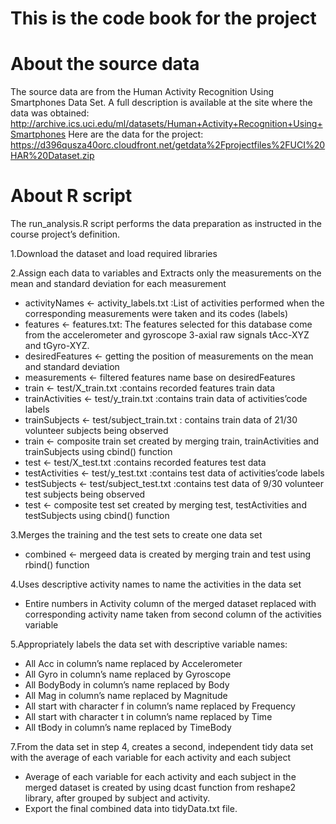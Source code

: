 # This is the code book for the project

# About the source data

The source data are from the Human Activity Recognition Using Smartphones Data Set. A full description is available at the site where the data was obtained: http://archive.ics.uci.edu/ml/datasets/Human+Activity+Recognition+Using+Smartphones Here are the data for the project: https://d396qusza40orc.cloudfront.net/getdata%2Fprojectfiles%2FUCI%20HAR%20Dataset.zip

# About R script
The run_analysis.R script performs the data preparation as instructed in the course project’s definition.

1.Download the dataset and load required libraries

2.Assign each data to variables and Extracts only the measurements on the mean and standard deviation for each measurement
* activityNames <- activity_labels.txt :List of activities performed when the corresponding measurements were taken and its codes (labels)
* features <- features.txt: The features selected for this database come from the accelerometer and gyroscope 3-axial raw signals tAcc-XYZ and tGyro-XYZ.
* desiredFeatures <- getting the position of measurements on the mean and standard deviation
* measurements <- filtered features name base on desiredFeatures
* train <- test/X_train.txt :contains recorded features train data
* trainActivities <- test/y_train.txt :contains train data of activities’code labels
* trainSubjects <- test/subject_train.txt : contains train data of 21/30 volunteer subjects being observed
* train <- composite train set created by merging train, trainActivities and trainSubjects using cbind() function
* test <- test/X_test.txt :contains recorded features test data
* testActivities <- test/y_test.txt :contains test data of activities’code labels
* testSubjects <- test/subject_test.txt :contains test data of 9/30 volunteer test subjects being observed
* test <- composite test set created by merging test, testActivities and testSubjects using cbind() function

3.Merges the training and the test sets to create one data set
* combined <- mergeed data is created by merging train and test using rbind() function

4.Uses descriptive activity names to name the activities in the data set
* Entire numbers in Activity column of the merged dataset replaced with corresponding activity name taken from second column of the activities variable

5.Appropriately labels the data set with descriptive variable names:
* All Acc in column’s name replaced by Accelerometer
* All Gyro in column’s name replaced by Gyroscope
* All BodyBody in column’s name replaced by Body
* All Mag in column’s name replaced by Magnitude
* All start with character f in column’s name replaced by Frequency
* All start with character t in column’s name replaced by Time
* All tBody in column’s name replaced by TimeBody

7.From the data set in step 4, creates a second, independent tidy data set with the average of each variable for each activity and each subject
* Average of each variable for each activity and each subject in the merged dataset is created by using dcast function from reshape2 library, after grouped by subject and activity.
* Export the final combined data into tidyData.txt file.
      
        


